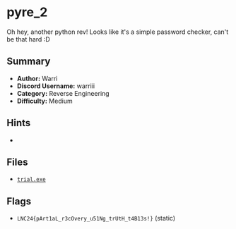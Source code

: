 # pyre_2
Oh hey, another python rev! Looks like it's a simple password checker, can't be that hard :D

## Summary
- **Author:** Warri
- **Discord Username:** warriii
- **Category:** Reverse Engineering
- **Difficulty:** Medium

## Hints
- 

## Files
- [`trial.exe`](./dist/chall.py)

## Flags
- `LNC24{pArt1aL_r3cOvery_u51Ng_trUtH_t4B13s!}` (static)
